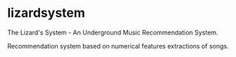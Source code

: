 # lizardsystem
The Lizard's System - An Underground Music Recommendation System.

Recommendation system based on numerical features extractions of songs.
